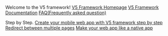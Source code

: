 Welcome to the V5 framework!
[V5 Framework Homepage](http://v5framework.com/)
[V5 Framework Documentation](http://v5framework.com/docs)
[FAQ(Frequently asked question)](https://github.com/V5Framework/V5/wiki/FAQ)

Step by Step.
[Create your mobile web app with V5 framework step by step](https://github.com/V5Framework/V5/wiki/Create-your-mobile-web-app-with-V5-framework-step-by-step)
[Redirect between multiple pages](https://github.com/V5Framework/V5/wiki/Redirect-between-multiple-pages)
[Make your web app like a native app](https://github.com/V5Framework/V5/wiki/Make-your-web-app-like-a-native-app)
